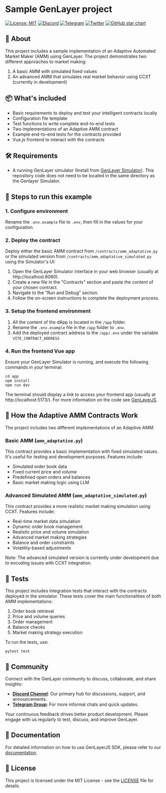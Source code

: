 # Sample GenLayer project
[![License: MIT](https://img.shields.io/badge/License-MIT-green.svg)](https://opensource.org/license/mit/)
[![Discord](https://dcbadge.vercel.app/api/server/8Jm4v89VAu?compact=true&style=flat)](https://discord.gg/8Jm4v89VAu)
[![Telegram](https://img.shields.io/badge/Telegram--T.svg?style=social&logo=telegram)](https://t.me/genlayer)
[![Twitter](https://img.shields.io/twitter/url/https/twitter.com/yeagerai.svg?style=social&label=Follow%20%40GenLayer)](https://x.com/GenLayer)
[![GitHub star chart](https://img.shields.io/github/stars/yeagerai/genlayer-project-boilerplate?style=social)](https://star-history.com/#yeagerai/genlayer-js)

## 👀 About
This project includes a sample implementation of an Adaptive Automated Market Maker (AMM) using GenLayer. The project demonstrates two different approaches to market making:

1. A basic AMM with simulated fixed values
2. An advanced AMM that simulates real market behavior using CCXT (currently in development)

## 📦 What's included
- Basic requirements to deploy and test your intelligent contracts locally
- Configuration file template
- Test functions to write complete end-to-end tests
- Two implementations of an Adaptive AMM contract
- Example end-to-end tests for the contracts provided
- Vue.js frontend to interact with the contracts

## 🛠️ Requirements
- A running GenLayer simulator (Install from [GenLayer Simulator](https://github.com/yeagerai/genlayer-simulator)). This repository code does not need to be located in the same directory as the Genlayer Simulator.

## 🚀 Steps to run this example

### 1. Configure environment
   Rename the `.env.example` file to `.env`, then fill in the values for your configuration.

### 2. Deploy the contract
   Deploy either the basic AMM contract from `/contracts/amm_adaptative.py` or the simulated version from `/contracts/amm_adaptative_simulated.py` using the Simulator's UI:
   1. Open the GenLayer Simulator interface in your web browser (usually at http://localhost:8080).
   2. Create a new file in the "Contracts" section and paste the content of your chosen contract.
   3. Navigate to the "Run and Debug" section.
   4. Follow the on-screen instructions to complete the deployment process.

### 3. Setup the frontend environment
  1. All the content of the dApp is located in the `/app` folder.
  2. Rename the `.env.example` file in the `/app` folder to `.env`.
  3. Add the deployed contract address to the `/app/.env` under the variable `VITE_CONTRACT_ADDRESS`

### 4. Run the frontend Vue app
   Ensure your GenLayer Simulator is running, and execute the following commands in your terminal:
   ```shell
   cd app
   npm install
   npm run dev
   ```
   The terminal should display a link to access your frontend app (usually at http://localhost:5173/).
   For more information on the code see [GenLayerJS](https://github.com/yeagerai/genlayer-js).

## 🤖 How the Adaptive AMM Contracts Work

The project includes two different implementations of an Adaptive AMM:

### Basic AMM (`amm_adaptative.py`)
This contract provides a basic implementation with fixed simulated values. It's useful for testing and development purposes. Features include:
- Simulated order book data
- Fixed current price and volume
- Predefined open orders and balances
- Basic market making logic using LLM

### Advanced Simulated AMM (`amm_adaptative_simulated.py`)
This contract provides a more realistic market making simulation using CCXT. Features include:
- Real-time market data simulation
- Dynamic order book management
- Realistic price and volume simulation
- Advanced market making strategies
- Balance and order constraints
- Volatility-based adjustments

Note: The advanced simulated version is currently under development due to encoding issues with CCXT integration.

## 🧪 Tests

This project includes integration tests that interact with the contracts deployed in the simulator. These tests cover the main functionalities of both AMM implementations:

1. Order book retrieval
2. Price and volume queries
3. Order management
4. Balance checks
5. Market making strategy execution

To run the tests, use:
```shell
pytest test
```

## 💬 Community
Connect with the GenLayer community to discuss, collaborate, and share insights:
- **[Discord Channel](https://discord.gg/8Jm4v89VAu)**: Our primary hub for discussions, support, and announcements.
- **[Telegram Group](https://t.me/genlayer)**: For more informal chats and quick updates.

Your continuous feedback drives better product development. Please engage with us regularly to test, discuss, and improve GenLayer.

## 📖 Documentation
For detailed information on how to use GenLayerJS SDK, please refer to our [documentation](https://docs.genlayer.io/).

## 📜 License
This project is licensed under the MIT License - see the [LICENSE](LICENSE) file for details.
